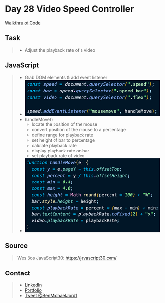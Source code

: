 # Day 28 Video Speed Controller

[Walkthru of Code](add.url.here)

## Task

> - Adjust the playback rate of a video

## JavaScript

> - Grab DOM elements & add event listener
> - ![dom elements](dom.png)
> - handleMove()
>   - locate the position of the mouse
>   - convert position of the mouse to a percentage
>   - define range for playback rate
>   - set height of bar to percentage
>   - calulate playback rate
>   - display playback rate on bar
>   - set playback rate of video
> - ![handle move function](function.png)

## Source

> Wes Bos JavaScript30: https://javascript30.com/

## Contact

> - [LinkedIn](https://www.linkedin.com/in/benjamin-alt-higginbotham/)
> - [Portfolio](https://higginbotham.fun/)
> - [Tweet @BenMichaelJord1](https://twitter.com/BenMichaelJord1)
